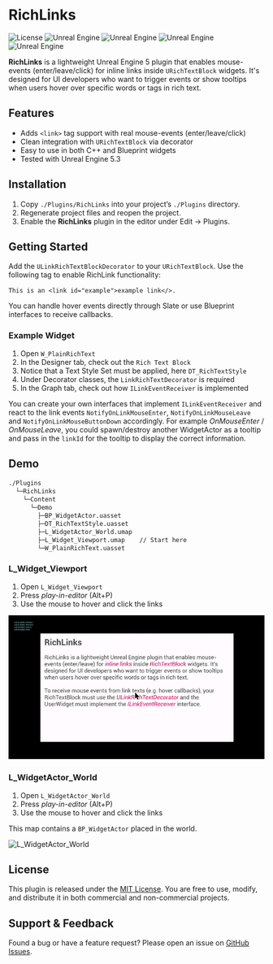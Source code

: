 # RichLinks
![License](https://img.shields.io/badge/license-MIT-green)
![Unreal Engine](https://img.shields.io/badge/UE-5.3-blue)
![Unreal Engine](https://img.shields.io/badge/UE-5.4-blue)
![Unreal Engine](https://img.shields.io/badge/UE-5.5-blue)
![Unreal Engine](https://img.shields.io/badge/UE-5.6-blue)

**RichLinks** is a lightweight Unreal Engine 5 plugin that enables mouse-events (enter/leave/click) for inline links inside `URichTextBlock` widgets. It's designed for UI developers who want to trigger events or show tooltips when users hover over specific words or tags in rich text.

## Features

- Adds `<link>` tag support with real mouse-events (enter/leave/click)
- Clean integration with `URichTextBlock` via decorator
- Easy to use in both C++ and Blueprint widgets
- Tested with Unreal Engine 5.3

## Installation

1. Copy `./Plugins/RichLinks` into your project’s `./Plugins` directory.
2. Regenerate project files and reopen the project.
3. Enable the **RichLinks** plugin in the editor under Edit -> Plugins.


## Getting Started

Add the `ULinkRichTextBlockDecorator` to your `URichTextBlock`. Use the following tag to enable RichLink functionality:

```
This is an <link id="example">example link</>.
```

You can handle hover events directly through Slate or use Blueprint interfaces to receive callbacks.

### Example Widget

1. Open `W_PlainRichText`
2. In the Designer tab, check out the `Rich Text Block`
3. Notice that a Text Style Set must be applied, here `DT_RichTextStyle`
4. Under Decorator classes, the `LinkRichTextDecorator` is required
3. In the Graph tab, check out how `ILinkEventReceiver` is implemented

You can create your own interfaces that implement `ILinkEventReceiver` and react to the link events `NotifyOnLinkMouseEnter`, `NotifyOnLinkMouseLeave` and `NotifyOnLinkMouseButtonDown` accordingly. For example *OnMouseEnter* / *OnMouseLeave*, you could spawn/destroy another WidgetActor as a tooltip and pass in the `linkId` for the tooltip to display the correct information.


## Demo
```
./Plugins
  └─RichLinks
    └─Content
      └─Demo
        ├─BP_WidgetActor.uasset
        ├─DT_RichTextStyle.uasset
        ├─L_WidgetActor_World.umap
        ├─L_Widget_Viewport.umap    // Start here 
        └─W_PlainRichText.uasset
```

### L_Widget_Viewport

1. Open `L_Widget_Viewport`
2. Press *play-in-editor* (Alt+P)
3. Use the mouse to hover and click the links

![L_Widget_Viewport](Demo-L_Widget_Viewport.gif)

### L_WidgetActor_World

1. Open `L_WidgetActor_World`
2. Press *play-in-editor* (Alt+P)
3. Use the mouse to hover and click the links

This map contains a `BP_WidgetActor` placed in the world.

![L_WidgetActor_World](Demo-L_WidgetActor_World.gif)

## License

This plugin is released under the [MIT License](LICENSE). You are free to use, modify, and distribute it in both commercial and non-commercial projects.

## Support & Feedback

Found a bug or have a feature request? Please open an issue on [GitHub Issues](https://github.com/kaijurgeit/UE5RichLinksPlugin/issues).
